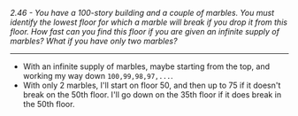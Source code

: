 *2.46 - You have a 100-story building and a couple of marbles. You must identify the lowest floor for which a marble will break if you drop it from this floor. How fast can you find this floor if you are given an infinite supply of marbles? What if you have only two marbles?*  
***
- With an infinite supply of marbles, maybe starting from the top, and working my way down `100,99,98,97,...`.
- With only 2 marbles, I'll start on floor 50, and then up to 75 if it doesn't break on the 50th floor. I'll go down on the 35th floor if it does break in the 50th floor.

